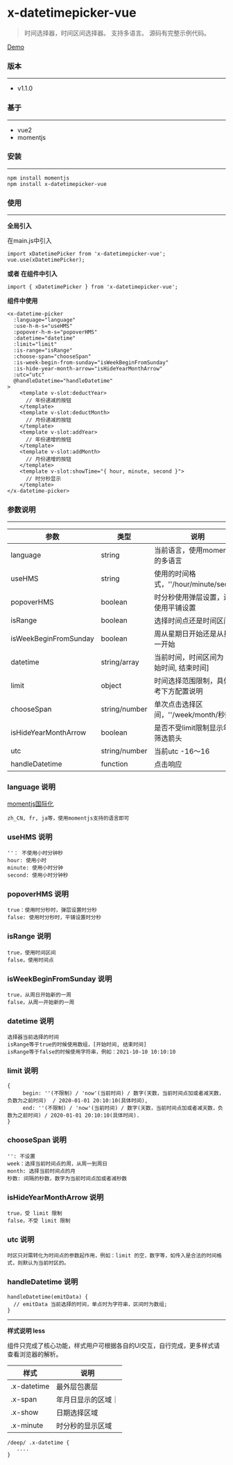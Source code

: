 # x-datetimepicker-vue

> 时间选择器，时间区间选择器。
> 支持多语言。
> 源码有完整示例代码。

[Demo](https://mikexia930.github.io/xDatetimePicker/)

### 版本
***
* v1.1.0

### 基于
***
* vue2
* momentjs

### 安装
***
````
npm install momentjs
npm install x-datetimepicker-vue
````

### 使用
***
**全局引入**

在main.js中引入
````
import xDatetimePicker from 'x-datetimepicker-vue';
vue.use(xDatetimePicker);
````
**或者 在组件中引入**
```
import { xDatetimePicker } from 'x-datetimepicker-vue';
```

**组件中使用**
````
<x-datetime-picker
  :language="language"
  :use-h-m-s="useHMS"
  :popover-h-m-s="popoverHMS"
  :datetime="datetime"
  :limit="limit"
  :is-range="isRange"
  :choose-span="chooseSpan"
  :is-week-begin-from-sunday="isWeekBeginFromSunday"
  :is-hide-year-month-arrow="isHideYearMonthArrow"
  :utc="utc"
  @handleDatetime="handleDatetime"
>
    <template v-slot:deductYear>
      // 年份递减的按钮
    </template>
    <template v-slot:deductMonth>
      // 月份递减的按钮
    </template>
    <template v-slot:addYear>
      // 年份递增的按钮
    </template>
    <template v-slot:addMonth>
      // 月份递增的按钮
    </template>
    <template v-slot:showTime="{ hour, minute, second }">
      // 时分秒显示
    </template>
</x-datetime-picker>
````

### 参数说明
***
| 参数 | 类型 | 说明 |
| ------ | ------ | ------ |
|language|string|当前语言，使用momentjs的多语言|
|useHMS| string | 使用的时间格式，''/hour/minute/second |
|popoverHMS|boolean|时分秒使用弹层设置，还是使用平铺设置|
|isRange|boolean|选择时间点还是时间区间|
|isWeekBeginFromSunday|boolean|周从星期日开始还是从星期一开始|
|datetime|string/array|当前时间，时间区间为 [ 开始时间, 结束时间]|
|limit|object|时间选择范围限制，具体参考下方配置说明|
|chooseSpan|string/number|单次点击选择区间，''/week/month/秒数|
|isHideYearMonthArrow|boolean|是否不受limit限制显示年月筛选箭头|
|utc|string/number|当前utc -16～16|
|handleDatetime|function|点击响应|

### language 说明
[momentjs国际化](https://momentjs.com/docs/#/i18n/)
```
zh_CN, fr, ja等，使用momentjs支持的语言即可
```

### useHMS 说明
```
''： 不使用小时分钟秒
hour: 使用小时
minute: 使用小时分钟
second: 使用小时分钟秒
```

### popoverHMS 说明
```
true：使用时分秒时，弹层设置时分秒
false: 使用时分秒时，平铺设置时分秒
```

### isRange 说明
```
true，使用时间区间
false，使用时间点
```

### isWeekBeginFromSunday 说明
```
true，从周日开始新的一周
false，从周一开始新的一周
```

### datetime 说明
```
选择器当前选择的时间
isRange等于true的时候使用数组，[开始时间, 结束时间]
isRange等于false的时候使用字符串，例如：2021-10-10 10:10:10
```

### limit 说明
```
{
     begin: ''(不限制) / 'now'(当前时间) / 数字(天数，当前时间点加或者减天数，负数为之前时间)  / 2020-01-01 20:10:10(具体时间),
     end: ''(不限制) / 'now'(当前时间) / 数字(天数，当前时间点加或者减天数，负数为之前时间) / 2020-01-01 20:10:10(具体时间).
}
```

### chooseSpan 说明
```
'': 不设置
week：选择当前时间点的周，从周一到周日
month: 选择当前时间点的月
秒数: 间隔的秒数，数字为当前时间点加或者减秒数
```

### isHideYearMonthArrow 说明
```
true，受 limit 限制
false，不受 limit 限制
```

### utc 说明
```
时区只对需转化为时间点的参数起作用，例如：limit 的空，数字等，如传入是合法的时间格式，则默认为当前时区的。
```

### handleDatetime 说明
```
handleDatetime(emitData) {
  // emitData 当前选择的时间，单点时为字符串，区间时为数组;
}
```

***
**样式说明 less**

组件只完成了核心功能，样式用户可根据各自的UI交互，自行完成，更多样式请查看浏览器的解析。

|样式|说明|
| ------ | ------ |
|.x-datetime|最外层包裹层|
|.x-span|年月日显示的区域｜
|.x-show|日期选择区域|
|.x-minute|时分秒的显示区域|

````
/deep/ .x-datetime {
   ....
}
````
